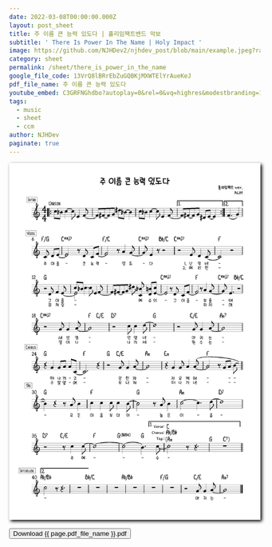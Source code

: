 ```yaml
---
date: 2022-03-08T00:00:00.000Z
layout: post_sheet
title: 주 이름 큰 능력 있도다 | 홀리임팩트밴드 악보
subtitle: ' There Is Power In The Name | Holy Impact '
image: https://github.com/NJHDev2/njhdev_post/blob/main/example.jpeg?raw=true
category: sheet
permalink: /sheet/there_is_power_in_the_name
google_file_code: 13VrQ8lBRrEbZuGQBKjMXWTElYrAueKeJ
pdf_file_name: 주 이름 큰 능력 있도다
youtube_embed: C3GRFNGhdbo?autoplay=0&rel=0&vq=highres&modestbranding=1
tags:
  - music
  - sheet
  - ccm
author: NJHDev
paginate: true
---
```

<img src="https://github.com/NJHDev2/njhdev_post/blob/main/sheet/%EC%A3%BC%20%EC%9D%B4%EB%A6%84%20%ED%81%B0%20%EB%8A%A5%EB%A0%A5%20%EC%9E%88%EB%8F%84%EB%8B%A4.png?raw=true" style="filter: drop-shadow(3px 3px 3px #000)">

<button class="downloadbtn" type="button"
onclick="download()">
<i class="fa fa-cloud-download"></i> Download {{ page.pdf_file_name }}.pdf
</button>
